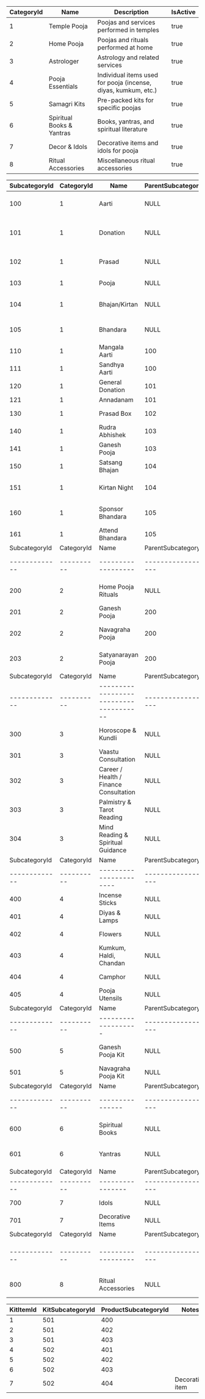 | CategoryId | Name                      | Description                                                    | IsActive |
| ---------- | ------------------------- | -------------------------------------------------------------- | -------- |
| 1          | Temple Pooja              | Poojas and services performed in temples                       | true     |
| 2          | Home Pooja                | Poojas and rituals performed at home                           | true     |
| 3          | Astrologer                | Astrology and related services                                 | true     |
| 4          | Pooja Essentials          | Individual items used for pooja (incense, diyas, kumkum, etc.) | true     |
| 5          | Samagri Kits              | Pre-packed kits for specific poojas                            | true     |
| 6          | Spiritual Books & Yantras | Books, yantras, and spiritual literature                       | true     |
| 7          | Decor & Idols             | Decorative items and idols for pooja                           | true     |
| 8          | Ritual Accessories        | Miscellaneous ritual accessories                               | true     |


| SubcategoryId | CategoryId | Name             | ParentSubcategoryId | Type     | Notes                              |
| ------------- | ---------- | ---------------- | ------------------- | -------- | ---------------------------------- |
| 100           | 1          | Aarti            | NULL                | Service  | Parent for temple Aarti types      |
| 101           | 1          | Donation         | NULL                | Service  | Parent for temple donation types   |
| 102           | 1          | Prasad           | NULL                | Service  | Parent for temple prasad offerings |
| 103           | 1          | Pooja            | NULL                | Service  | Parent for temple poojas           |
| 104           | 1          | Bhajan/Kirtan    | NULL                | Service  | Parent for devotional music events |
| 105           | 1          | Bhandara         | NULL                | Service  | Parent for community meals         |
| 110           | 1          | Mangala Aarti    | 100                 | Aarti    | Morning Aarti                      |
| 111           | 1          | Sandhya Aarti    | 100                 | Aarti    | Evening Aarti                      |
| 120           | 1          | General Donation | 101                 | Donation | Open donation                      |
| 121           | 1          | Annadanam        | 101                 | Donation | Food donation                      |
| 130           | 1          | Prasad Box       | 102                 | Prasad   | Packaged prasad                    |
| 140           | 1          | Rudra Abhishek   | 103                 | Pooja    | Temple Rudra Pooja                 |
| 141           | 1          | Ganesh Pooja     | 103                 | Pooja    | Temple Ganesh Pooja                |
| 150           | 1          | Satsang Bhajan   | 104                 | Bhajan   | Community bhajan                   |
| 151           | 1          | Kirtan Night     | 104                 | Bhajan   | Kirtan by invited musicians        |
| 160           | 1          | Sponsor Bhandara | 105                 | Bhandara | User sponsors bhandara             |
| 161           | 1          | Attend Bhandara  | 105                 | Bhandara | Participation info                 |
| SubcategoryId | CategoryId | Name               | ParentSubcategoryId | Type    | Notes                         |
| ------------- | ---------- | ------------------ | ------------------- | ------- | ----------------------------- |
| 200           | 2          | Home Pooja Rituals | NULL                | Service | Parent for home pooja rituals |
| 201           | 2          | Ganesh Pooja       | 200                 | Pooja   | Home Ganesh Pooja             |
| 202           | 2          | Navagraha Pooja    | 200                 | Pooja   | Home Navagraha Pooja          |
| 203           | 2          | Satyanarayan Pooja | 200                 | Pooja   | Home Satyanarayan Pooja       |
| SubcategoryId | CategoryId | Name                                   | ParentSubcategoryId | Type      | Notes                         |
| ------------- | ---------- | -------------------------------------- | ------------------- | --------- | ----------------------------- |
| 300           | 3          | Horoscope & Kundli                     | NULL                | Astrology | Kundli and horoscope services |
| 301           | 3          | Vaastu Consultation                    | NULL                | Astrology | Vaastu related consultation   |
| 302           | 3          | Career / Health / Finance Consultation | NULL                | Astrology | Personalized consultancy      |
| 303           | 3          | Palmistry & Tarot Reading              | NULL                | Astrology | Palm and tarot readings       |
| 304           | 3          | Mind Reading & Spiritual Guidance      | NULL                | Astrology | Spiritual guidance            |
| SubcategoryId | CategoryId | Name                   | ParentSubcategoryId | Type    | Notes                         |
| ------------- | ---------- | ---------------------- | ------------------- | ------- | ----------------------------- |
| 400           | 4          | Incense Sticks         | NULL                | Product | Agarbatti and incense sticks  |
| 401           | 4          | Diyas & Lamps          | NULL                | Product | Traditional oil lamps         |
| 402           | 4          | Flowers                | NULL                | Product | Fresh flowers for pooja       |
| 403           | 4          | Kumkum, Haldi, Chandan | NULL                | Product | Holy powders                  |
| 404           | 4          | Camphor                | NULL                | Product | Camphor for rituals           |
| 405           | 4          | Pooja Utensils         | NULL                | Product | Plates, bowls, small utensils |
| SubcategoryId | CategoryId | Name                | ParentSubcategoryId | Type | Notes                       |
| ------------- | ---------- | ------------------- | ------------------- | ---- | --------------------------- |
| 500           | 5          | Ganesh Pooja Kit    | NULL                | Kit  | Pre-packed Ganesh pooja kit |
| 501           | 5          | Navagraha Pooja Kit | NULL                | Kit  | Pre-packed Navagraha kit    |
| SubcategoryId | CategoryId | Name            | ParentSubcategoryId | Type    | Notes                         |
| ------------- | ---------- | --------------- | ------------------- | ------- | ----------------------------- |
| 600           | 6          | Spiritual Books | NULL                | Product | Religious and spiritual books |
| 601           | 6          | Yantras         | NULL                | Product | Sacred geometric diagrams     |
| SubcategoryId | CategoryId | Name             | ParentSubcategoryId | Type    | Notes                |
| ------------- | ---------- | ---------------- | ------------------- | ------- | -------------------- |
| 700           | 7          | Idols            | NULL                | Product | Idols of deities     |
| 701           | 7          | Decorative Items | NULL                | Product | Decoration for pooja |
| SubcategoryId | CategoryId | Name               | ParentSubcategoryId | Type    | Notes                           |
| ------------- | ---------- | ------------------ | ------------------- | ------- | ------------------------------- |
| 800           | 8          | Ritual Accessories | NULL                | Product | Miscellaneous pooja accessories |



| KitItemId | KitSubcategoryId | ProductSubcategoryId | Notes           |
| --------- | ---------------- | -------------------- | --------------- |
| 1         | 501              | 400                  |                 |
| 2         | 501              | 402                  |                 |
| 3         | 501              | 403                  |                 |
| 4         | 502              | 401                  |                 |
| 5         | 502              | 402                  |                 |
| 6         | 502              | 403                  |                 |
| 7         | 502              | 404                  | Decorative item |
